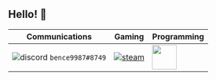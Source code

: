 ## **Hello!** :wave:

Communications| Gaming| Programming 
--- | --- | --- |
|		![discord](https://user-images.githubusercontent.com/78733248/151699385-21078668-0d8d-4a19-8b9e-fdb8526d28ec.png)            `bence9987#8749` </br>	| [![steam](https://camo.githubusercontent.com/2e51cfa2846afbace22819d8c7dd9afad50d0a414ad1d7d30e811952706f548d/68747470733a2f2f6564656e742e6769746875622e696f2f537570657254696e7949636f6e732f696d616765732f7376672f737465616d2e737667)](https://steamcommunity.com/id/bence9987/) |<img src="https://camo.githubusercontent.com/aa96ee3a3352c9c3c2161d3e95698d0885a277ab85d617fe77912627d37a3959/68747470733a2f2f6564656e742e6769746875622e696f2f537570657254696e7949636f6e732f696d616765732f7376672f707974686f6e2e737667" width="50">
